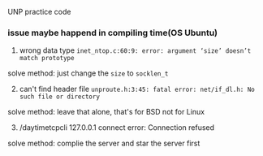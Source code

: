 UNP practice code

### issue maybe happend in compiling time(OS Ubuntu)

1. wrong data type
`inet_ntop.c:60:9: error: argument ‘size’ doesn’t match prototype`

solve method: just change the `size` to `socklen_t` 

2. can't find header file
`unproute.h:3:45: fatal error: net/if_dl.h: No such file or directory`

solve method: leave that alone, that's for BSD not for Linux

3. /daytimetcpcli 127.0.0.1 connect error: Connection refused

solve method: complie the server and star the server first